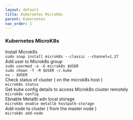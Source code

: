 ```yaml
---
layout: default
title: Kubernetes MicroK8s
parent: Kubernetes
nav_order: 1
---
```

### Kubernetes MicroK8s

Install Microk8s   
```sudo snap install microk8s --classic --channel=1.27```   
Add user to Microk8s group   
```sudo usermod -a -G microk8s $USER```   
```sudo chown -f -R $USER ~/.kube```   
```su - $USER```   
Check status of cluster ( on the microk8s host )   
```microk8s status```   
Get kube config details to access Microk8s cluster remotely   
```microk8s config```   
Ebnable Metallb adn local storage    
```microk8s enable metallb hostpath-storage```   
Add node to cluster ( from the master node )   
```microk8s add-node```   
